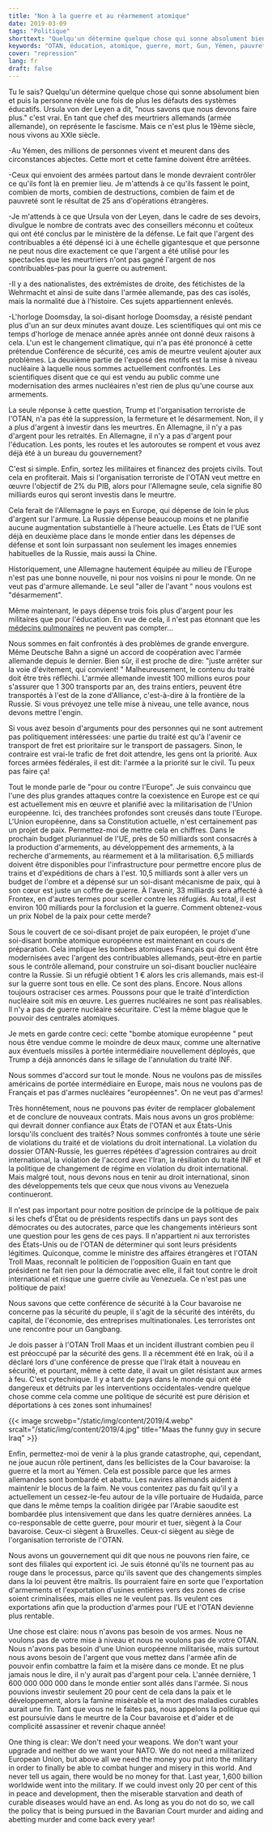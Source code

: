 ```yaml
---
title: "Non à la guerre et au réarmement atomique"
date: 2019-03-09
tags: "Politique"
shorttext: "Quelqu'un détermine quelque chose qui sonne absolument bien et puis la personne révèle une fois de plus les défauts des systèmes éducatifs"
keywords: "OTAN, éducation, atomique, guerre, mort, Gun, Yémen, pauvreté, militaire, opérations militaires, Bundeswehr, armée, armée allemande"
cover: "repression"
lang: fr
draft: false
---
```


Tu le sais? Quelqu'un détermine quelque chose qui sonne absolument bien et puis la personne révèle une fois de plus les défauts des systèmes éducatifs. Ursula von der Leyen a dit, "nous savons que nous devons faire plus." c'est vrai. En tant que chef des meurtriers allemands (armée allemande), on représente le fascisme. Mais ce n'est plus le 19ème siècle, nous vivons au XXIe siècle.

-Au Yémen, des millions de personnes vivent et meurent dans des circonstances abjectes. Cette mort et cette famine doivent être arrêtées.

-Ceux qui envoient des armées partout dans le monde devraient contrôler ce qu'ils font là en premier lieu. Je m'attends à ce qu'ils fassent le point, combien de morts, combien de destructions, combien de faim et de pauvreté sont le résultat de 25 ans d'opérations étrangères.

-Je m'attends à ce que Ursula von der Leyen, dans le cadre de ses devoirs, divulgue le nombre de contrats avec des conseillers méconnu et coûteux qui ont été conclus par le ministère de la défense. Le fait que l'argent des contribuables a été dépensé ici à une échelle gigantesque et que personne ne peut nous dire exactement ce que l'argent a été utilisé pour les spectacles que les meurtriers n'ont pas gagné l'argent de nos contribuables-pas pour la guerre ou autrement.

-Il y a des nationalistes, des extrémistes de droite, des fétichistes de la Wehrmacht et ainsi de suite dans l'armée allemande, pas des cas isolés, mais la normalité due à l'histoire. Ces sujets appartiennent enlevés. 

-L'horloge Doomsday, la soi-disant horloge Doomsday, a résisté pendant plus d'un an sur deux minutes avant douze. Les scientifiques qui ont mis ce temps d'horloge de menace année après année ont donné deux raisons à cela. L'un est le changement climatique, qui n'a pas été prononcé à cette prétendue Conférence de sécurité, ces amis de meurtre veulent ajouter aux problèmes. La deuxième partie de l'exposé des motifs est la mise à niveau nucléaire à laquelle nous sommes actuellement confrontés. Les scientifiques disent que ce qui est vendu au public comme une modernisation des armes nucléaires n'est rien de plus qu'une course aux armements.

La seule réponse à cette question, Trump et l'organisation terroriste de l'OTAN, n'a pas été la suppression, la fermeture et le désarmement. Non, il y a plus d'argent à investir dans les meurtres. En Allemagne, il n'y a pas d'argent pour les retraités. En Allemagne, il n'y a pas d'argent pour l'éducation. Les ponts, les routes et les autoroutes se rompent et vous avez déjà été à un bureau du gouvernement? 

C'est si simple. Enfin, sortez les militaires et financez des projets civils. Tout cela en profiterait. Mais si l'organisation terroriste de l'OTAN veut mettre en œuvre l'objectif de 2% du PIB, alors pour l'Allemagne seule, cela signifie 80 milliards euros qui seront investis dans le meurtre.

Cela ferait de l'Allemagne le pays en Europe, qui dépense de loin le plus d'argent sur l'armure. La Russie dépense beaucoup moins et ne planifie aucune augmentation substantielle à l'heure actuelle. Les États de l'UE sont déjà en deuxième place dans le monde entier dans les dépenses de défense et sont loin surpassant non seulement les images ennemies habituelles de la Russie, mais aussi la Chine.

Historiquement, une Allemagne hautement équipée au milieu de l'Europe n'est pas une bonne nouvelle, ni pour nos voisins ni pour le monde. On ne veut pas d'armure allemande. Le seul  "aller de l'avant " nous voulons est  "désarmement".

Même maintenant, le pays dépense trois fois plus d'argent pour les militaires que pour l'éducation. En vue de cela, il n'est pas étonnant que les [médecins pulmonaires](https://www.dw.com/en/nitrogen-oxide-is-it-really-that-dangerous-lung-doctors-ask/a-47202076?fbclid=IwAR2WeWla0suM0FkEeDimacL7xrONFd98dhg0hV6rbfT1BOLzSXvqqF4ctKg "Oxyde d'azote: est-ce vraiment dangereux, les médecins pulmonaires demandent?") ne peuvent pas compter...

Nous sommes en fait confrontés à des problèmes de grande envergure. Même Deutsche Bahn a signé un accord de coopération avec l'armée allemande depuis le dernier. Bien sûr, il est proche de dire:  "juste arrêter sur la voie d'évitement, qui convient! " Malheureusement, le contenu du traité doit être très réfléchi. L'armée allemande investit 100 millions euros pour s'assurer que 1 300 transports par an, des trains entiers, peuvent être transportés à l'est de la zone d'Alliance, c'est-à-dire à la frontière de la Russie. Si vous prévoyez une telle mise à niveau, une telle avance, nous devons mettre l'engin.

Si vous avez besoin d'arguments pour des personnes qui ne sont autrement pas politiquement intéressées: une partie du traité est qu'à l'avenir ce transport de fret est prioritaire sur le transport de passagers.  Sinon, le contraire est vrai-le trafic de fret doit attendre, les gens ont la priorité. Aux forces armées fédérales, il est dit: l'armée a la priorité sur le civil. Tu peux pas faire ça!

Tout le monde parle de "pour ou contre l'Europe". Je suis convaincu que l'une des plus grandes attaques contre la coexistence en Europe est ce qui est actuellement mis en œuvre et planifié avec la militarisation de l'Union européenne. Ici, des tranchées profondes sont creusés dans toute l'Europe. L'Union européenne, dans sa Constitution actuelle, n'est certainement pas un projet de paix. Permettez-moi de mettre cela en chiffres. Dans le prochain budget pluriannuel de l'UE, près de 50 milliards sont consacrés à la production d'armements, au développement des armements, à la recherche d'armements, au réarmement et à la militarisation. 6,5 milliards doivent être disponibles pour l'infrastructure pour permettre encore plus de trains et d'expéditions de chars à l'est. 10,5 milliards sont à aller vers un budget de l'ombre et a dépensé sur un soi-disant mécanisme de paix, qui à son cœur est juste un coffre de guerre. À l'avenir, 33 milliards sera affecté à Frontex, en d'autres termes pour sceller contre les réfugiés. Au total, il est environ 100 milliards pour la forclusion et la guerre. Comment obtenez-vous un prix Nobel de la paix pour cette merde?

Sous le couvert de ce soi-disant projet de paix européen, le projet d'une soi-disant bombe atomique européenne est maintenant en cours de préparation. Cela implique les bombes atomiques Français qui doivent être modernisées avec l'argent des contribuables allemands, peut-être en partie sous le contrôle allemand, pour construire un soi-disant bouclier nucléaire contre la Russie. Si un réfugié obtient 1 € alors les cris allemands, mais est-il sur la guerre sont tous en elle. Ce sont des plans. Encore. Nous allons toujours ostraciser ces armes. Poussons pour que le traité d'interdiction nucléaire soit mis en œuvre. Les guerres nucléaires ne sont pas réalisables. Il n'y a pas de guerre nucléaire sécuritaire. C'est la même blague que le pouvoir des centrales atomiques. 

Je mets en garde contre ceci: cette "bombe atomique européenne " peut nous être vendue comme le moindre de deux maux, comme une alternative aux éventuels missiles à portée intermédiaire nouvellement déployés, que Trump a déjà annoncés dans le sillage de l'annulation du traité INF.

Nous sommes d'accord sur tout le monde. Nous ne voulons pas de missiles américains de portée intermédiaire en Europe, mais nous ne voulons pas de Français et pas d'armes nucléaires "européennes". On ne veut pas d'armes!

Très honnêtement, nous ne pouvons pas éviter de remplacer globalement et de conclure de nouveaux contrats. Mais nous avons un gros problème: qui devrait donner confiance aux États de l'OTAN et aux États-Unis lorsqu'ils concluent des traités? Nous sommes confrontés à toute une série de violations du traité et de violations du droit international. La violation du dossier OTAN-Russie, les guerres répétées d'agression contraires au droit international, la violation de l'accord avec l'Iran, la résiliation du traité INF et la politique de changement de régime en violation du droit international. Mais malgré tout, nous devons nous en tenir au droit international, sinon des développements tels que ceux que nous vivons au Venezuela continueront.

Il n'est pas important pour notre position de principe de la politique de paix si les chefs d'État ou de présidents respectifs dans un pays sont des démocrates ou des autocrates, parce que les changements intérieurs sont une question pour les gens de ces pays. Il n'appartient ni aux terroristes des États-Unis ou de l'OTAN de déterminer qui sont leurs présidents légitimes. Quiconque, comme le ministre des affaires étrangères et l'OTAN Troll Maas, reconnaît le politicien de l'opposition Guaïn en tant que président ne fait rien pour la démocratie avec elle, il fait tout contre le droit international et risque une guerre civile au Venezuela. Ce n'est pas une politique de paix!

Nous savons que cette conférence de sécurité à la Cour bavaroise ne concerne pas la sécurité du peuple, il s'agit de la sécurité des intérêts, du capital, de l'économie, des entreprises multinationales. Les terroristes ont une rencontre pour un Gangbang. 

Je dois passer à l'OTAN Troll Maas et un incident illustrant combien peu il est préoccupé par la sécurité des gens. Il a récemment été en Irak, où il a déclaré lors d'une conférence de presse que l'Irak était à nouveau en sécurité, et pourtant, même à cette date, il avait un gilet résistant aux armes à feu. C'est cytechnique. Il y a tant de pays dans le monde qui ont été dangereux et détruits par les interventions occidentales-vendre quelque chose comme cela comme une politique de sécurité est pure dérision et déportations à ces zones sont inhumaines!

{{< image srcwebp="/static/img/content/2019/4.webp" srcalt="/static/img/content/2019/4.jpg" title="Maas the funny guy in secure Iraq" >}}

Enfin, permettez-moi de venir à la plus grande catastrophe, qui, cependant, ne joue aucun rôle pertinent, dans les bellicistes de la Cour bavaroise: la guerre et la mort au Yémen. Cela est possible parce que les armes allemandes sont bombardé et abattu. Les navires allemands aident à maintenir le blocus de la faim. Ne vous contentez pas du fait qu'il y a actuellement un cessez-le-feu autour de la ville portuaire de Hudaida, parce que dans le même temps la coalition dirigée par l'Arabie saoudite est bombardée plus intensivement que dans les quatre dernières années.  La co-responsable de cette guerre, pour mourir et tuer, siègent à la Cour bavaroise. Ceux-ci siègent à Bruxelles. Ceux-ci siègent au siège de l'organisation terroriste de l'OTAN.

Nous avons un gouvernement qui dit que nous ne pouvons rien faire, ce sont des filiales qui exportent ici. Je suis étonné qu'ils ne tournent pas au rouge dans le processus, parce qu'ils savent que des changements simples dans la loi peuvent être maîtris. Ils pourraient faire en sorte que l'exportation d'armements et l'exportation d'usines entières vers des zones de crise soient criminalisées, mais elles ne le veulent pas. Ils veulent ces exportations afin que la production d'armes pour l'UE et l'OTAN devienne plus rentable.

Une chose est claire: nous n'avons pas besoin de vos armes. Nous ne voulons pas de votre mise à niveau et nous ne voulons pas de votre OTAN. Nous n'avons pas besoin d'une Union européenne militarisée, mais surtout nous avons besoin de l'argent que vous mettez dans l'armée afin de pouvoir enfin combattre la faim et la misère dans ce monde. Et ne plus jamais nous le dire, il n'y aurait pas d'argent pour cela. L'année dernière, 1 600 000 000 000 dans le monde entier sont allés dans l'armée. Si nous pouvions investir seulement 20 pour cent de cela dans la paix et le développement, alors la famine misérable et la mort des maladies curables aurait une fin. Tant que vous ne le faites pas, nous appelons la politique qui est poursuivie dans le meurtre de la Cour bavaroise et d'aider et de complicité assassiner et revenir chaque année!

One thing is clear: We don't need your weapons. We don't want your upgrade and neither do we want your NATO. We do not need a militarized European Union, but above all we need the money you put into the military in order to finally be able to combat hunger and misery in this world. And never tell us again, there would be no money for that. Last year, 1,600 billion worldwide went into the military. If we could invest only 20 per cent of this in peace and development, then the miserable starvation and death of curable diseases would have an end. As long as you do not do so, we call the policy that is being pursued in the Bavarian Court murder and aiding and abetting murder and come back every year!
